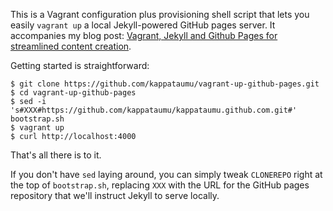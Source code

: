 This is a Vagrant configuration plus provisioning shell script that lets you easily `vagrant up` a local Jekyll-powered GitHub pages server. It accompanies my blog post: [Vagrant, Jekyll and Github Pages for streamlined content creation](http://kappataumu.com/articles/vagrant-jekyll-github-pages-streamlined-content-creation.html).

Getting started is straightforward:

```
$ git clone https://github.com/kappataumu/vagrant-up-github-pages.git
$ cd vagrant-up-github-pages
$ sed -i 's#XXX#https://github.com/kappataumu/kappataumu.github.com.git#' bootstrap.sh
$ vagrant up
$ curl http://localhost:4000
```

That's all there is to it.

If you don't have `sed` laying around, you can simply tweak `CLONEREPO` right at the top of `bootstrap.sh`, replacing `XXX` with the URL for the GitHub pages repository that we'll instruct Jekyll to serve locally.
